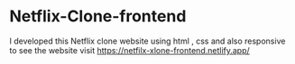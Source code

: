 # Netflix-Clone-frontend
I developed this Netflix clone website using html , css  and also responsive to see the website visit https://netfilx-xlone-frontend.netlify.app/
